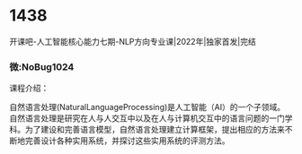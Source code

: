 # 1438
开课吧-人工智能核心能力七期-NLP方向专业课|2022年|独家首发|完结
### 微:NoBug1024 


课程介绍：

自然语言处理(NaturalLanguageProcessing)是人工智能（AI）的一个子领域。自然语言处理是研究在人与人交互中以及在人与计算机交互中的语言问题的一门学科。为了建设和完善语言模型，自然语言处理建立计算框架，提出相应的方法来不断地完善设计各种实用系统，并探讨这些实用系统的评测方法。

